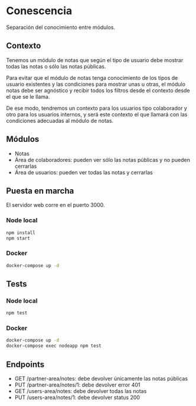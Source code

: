 # Conescencia
Separación del conocimiento entre módulos.

## Contexto
Tenemos un módulo de notas que según el tipo de usuario debe mostrar todas las notas o sólo las notas públicas.

Para evitar que el módulo de notas tenga conocimiento de los tipos de usuario existentes y las condiciones para mostrar unas u otras, el módulo notas debe ser agnóstico y recibir todos los filtros desde el contexto desde el que se le llama.

De ese modo, tendremos un contexto para los usuarios tipo colaborador y otro para los usuarios internos, y será este contexto el que llamará con las condiciones adecuadas al módulo de notas.

## Módulos

- Notas
- Área de colaboradores: pueden ver sólo las notas públicas y no pueden cerrarlas
- Área de usuarios: pueden ver todas las notas y cerrarlas

## Puesta en marcha

El servidor web corre en el puerto 3000.

### Node local
```bash
npm install
npm start
```

### Docker
```bash
docker-compose up -d
```

## Tests

### Node local
```bash
npm test
```

### Docker
```bash
docker-compose up -d
docker-compose exec nodeapp npm test
```

## Endpoints

- GET /partner-area/notes: debe devolver únicamente las notas públicas
- PUT /partner-area/notes/1: debe devolver error 401
- GET /users-area/notes: debe devolver todas las notas
- PUT /users-area/notes/1: debe devolver status 200